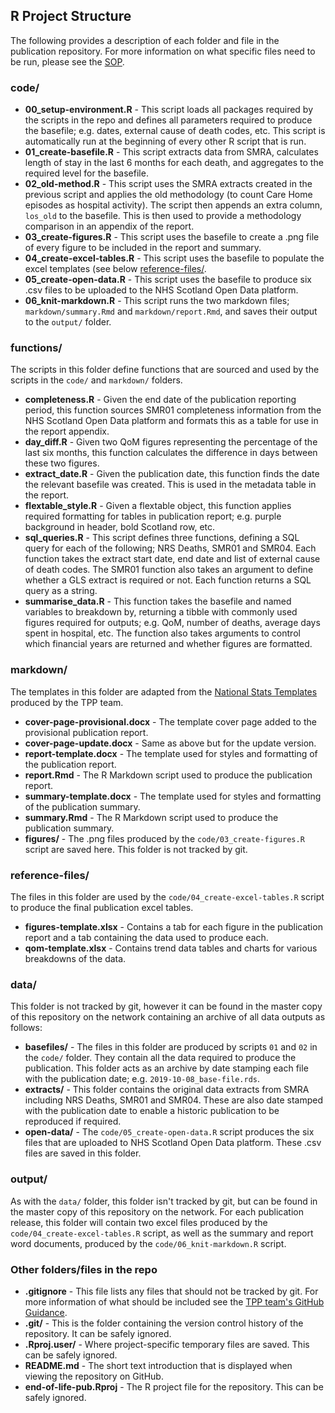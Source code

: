 ## R Project Structure

The following provides a description of each folder and file in the publication repository. For more information on what specific files need to be run, please see the [SOP](sop/sop.md).

### code/

* **00_setup-environment.R** - This script loads all packages required by the scripts in the repo and defines all parameters required to produce the basefile; e.g. dates, external cause of death codes, etc. This script is automatically run at the beginning of every other R script that is run.
* **01_create-basefile.R** - This script extracts data from SMRA, calculates length of stay in the last 6 months for each death, and aggregates to the required level for the basefile.
* **02_old-method.R** - This script uses the SMRA extracts created in the previous script and applies the old methodology (to count Care Home episodes as hospital activity). The script then appends an extra column, `los_old` to the basefile. This is then used to provide a methodology comparison in an appendix of the report.
* **03_create-figures.R** - This script uses the basefile to create a .png file of every figure to be included in the report and summary.
* **04_create-excel-tables.R** - This script uses the basefile to populate the excel templates (see below [reference-files/](#reference-files). 
* **05_create-open-data.R** - This script uses the basefile to produce six .csv files to be uploaded to the NHS Scotland Open Data platform.
* **06_knit-markdown.R** - This script runs the two markdown files; `markdown/summary.Rmd` and `markdown/report.Rmd`, and saves their output to the `output/` folder.

### functions/
The scripts in this folder define functions that are sourced and used by the scripts in the `code/` and `markdown/` folders.

* **completeness.R** - Given the end date of the publication reporting period, this function sources SMR01 completeness information from the NHS Scotland Open Data platform and formats this as a table for use in the report appendix.
* **day_diff.R** - Given two QoM figures representing the percentage of the last six months, this function calculates the difference in days between these two figures.
* **extract_date.R** - Given the publication date, this function finds the date the relevant basefile was created. This is used in the metadata table in the report.
* **flextable_style.R** - Given a flextable object, this function applies required formatting for tables in publication report; e.g. purple background in header, bold Scotland row, etc.
* **sql_queries.R** - This script defines three functions, defining a SQL query for each of the following; NRS Deaths, SMR01 and SMR04. Each function takes the extract start date, end date and list of external cause of death codes. The SMR01 function also takes an argument to define whether a GLS extract is required or not. Each function returns a SQL query as a string. 
* **summarise_data.R** - This function takes the basefile and named variables to breakdown by, returning a tibble with commonly used figures required for outputs; e.g. QoM, number of deaths, average days spent in hospital, etc. The function also takes arguments to control which financial years are returned and whether figures are formatted.

### markdown/
The templates in this folder are adapted from the [National Stats Templates](https://github.com/NHS-NSS-transforming-publications/National-Stats-Template) produced by the TPP team.

* **cover-page-provisional.docx** - The template cover page added to the provisional publication report.
* **cover-page-update.docx** - Same as above but for the update version.
* **report-template.docx** - The template used for styles and formatting of the publication report.
* **report.Rmd** - The R Markdown script used to produce the publication report.
* **summary-template.docx** - The template used for styles and formatting of the publication summary.
* **summary.Rmd** - The R Markdown script used to produce the publication summary.
* **figures/** - The .png files produced by the `code/03_create-figures.R` script are saved here. This folder is not tracked by git.

### reference-files/
The files in this folder are used by the `code/04_create-excel-tables.R` script to produce the final publication excel tables.

* **figures-template.xlsx** - Contains a tab for each figure in the publication report and a tab containing the data used to produce each.
* **qom-template.xlsx** - Contains trend data tables and charts for various breakdowns of the data.

### data/
This folder is not tracked by git, however it can be found in the master copy of this repository on the network containing an archive of all data outputs as follows:

* **basefiles/** - The files in this folder are produced by scripts `01` and `02` in the `code/` folder. They contain all the data required to produce the publication. This folder acts as an archive by date stamping each file with the publication date; e.g. `2019-10-08_base-file.rds`.
* **extracts/** - This folder contains the original data extracts from SMRA including NRS Deaths, SMR01 and SMR04. These are also date stamped with the publication date to enable a historic publication to be reproduced if required.
* **open-data/** - The `code/05_create-open-data.R` script produces the six files that are uploaded to NHS Scotland Open Data platform. These .csv files are saved in this folder.

### output/
As with the `data/` folder, this folder isn't tracked by git, but can be found in the master copy of this repository on the network. For each publication release, this folder will contain two excel files produced by the `code/04_create-excel-tables.R` script, as well as the summary and report word documents, produced by the `code/06_knit-markdown.R` script.

### Other folders/files in the repo

* **.gitignore** - This file lists any files that should not be tracked by git. For more information of what should be included see the [TPP team's GitHub Guidance](https://github.com/NHS-NSS-transforming-publications/GitHub-guidance).
* **.git/** - This is the folder containing the version control history of the repository. It can be safely ignored.
* **.Rproj.user/** - Where project-specific temporary files are saved. This can be safely ignored.
* **README.md** - The short text introduction that is displayed when viewing the repository on GitHub.
* **end-of-life-pub.Rproj** - The R project file for the repository. This can be safely ignored.
